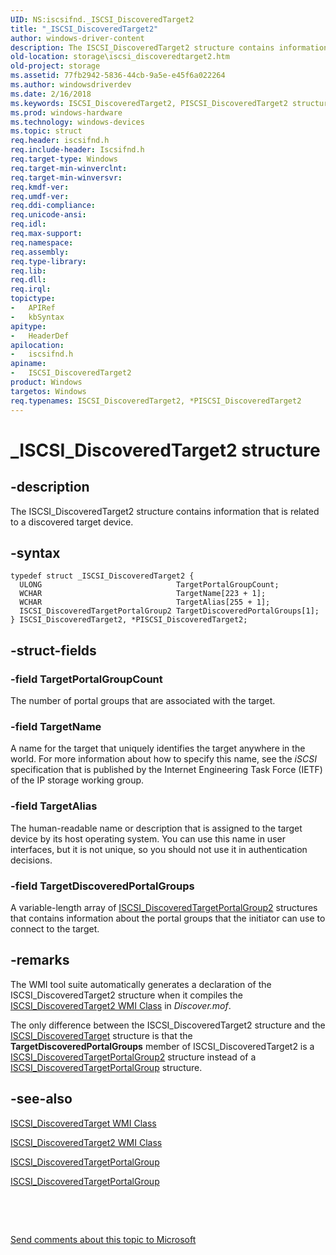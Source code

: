 ```yaml
---
UID: NS:iscsifnd._ISCSI_DiscoveredTarget2
title: "_ISCSI_DiscoveredTarget2"
author: windows-driver-content
description: The ISCSI_DiscoveredTarget2 structure contains information that is related to a discovered target device.
old-location: storage\iscsi_discoveredtarget2.htm
old-project: storage
ms.assetid: 77fb2942-5836-44cb-9a5e-e45f6a022264
ms.author: windowsdriverdev
ms.date: 2/16/2018
ms.keywords: ISCSI_DiscoveredTarget2, PISCSI_DiscoveredTarget2 structure pointer [Storage Devices], ISCSI_DiscoveredTarget2 structure [Storage Devices], iscsifnd/ISCSI_DiscoveredTarget2, _ISCSI_DiscoveredTarget2, structs-iSCSI_5a9fcec3-8447-441c-a2d9-1416c1bbe07e.xml, *PISCSI_DiscoveredTarget2, iscsifnd/PISCSI_DiscoveredTarget2, storage.iscsi_discoveredtarget2, PISCSI_DiscoveredTarget2
ms.prod: windows-hardware
ms.technology: windows-devices
ms.topic: struct
req.header: iscsifnd.h
req.include-header: Iscsifnd.h
req.target-type: Windows
req.target-min-winverclnt: 
req.target-min-winversvr: 
req.kmdf-ver: 
req.umdf-ver: 
req.ddi-compliance: 
req.unicode-ansi: 
req.idl: 
req.max-support: 
req.namespace: 
req.assembly: 
req.type-library: 
req.lib: 
req.dll: 
req.irql: 
topictype:
-	APIRef
-	kbSyntax
apitype:
-	HeaderDef
apilocation:
-	iscsifnd.h
apiname:
-	ISCSI_DiscoveredTarget2
product: Windows
targetos: Windows
req.typenames: ISCSI_DiscoveredTarget2, *PISCSI_DiscoveredTarget2
---
```


# _ISCSI_DiscoveredTarget2 structure


## -description


The ISCSI_DiscoveredTarget2 structure contains information that is related to a discovered target device. 


## -syntax


````
typedef struct _ISCSI_DiscoveredTarget2 {
  ULONG                              TargetPortalGroupCount;
  WCHAR                              TargetName[223 + 1];
  WCHAR                              TargetAlias[255 + 1];
  ISCSI_DiscoveredTargetPortalGroup2 TargetDiscoveredPortalGroups[1];
} ISCSI_DiscoveredTarget2, *PISCSI_DiscoveredTarget2;
````


## -struct-fields




### -field TargetPortalGroupCount

The number of portal groups that are associated with the target.


### -field TargetName

A name for the target that uniquely identifies the target anywhere in the world. For more information about how to specify this name, see the <i>iSCSI </i>specification that is published by the Internet Engineering Task Force (IETF) of the IP storage working group. 


### -field TargetAlias

The human-readable name or description that is assigned to the target device by its host operating system. You can use this name in user interfaces, but it is not unique, so you should not use it in authentication decisions. 


### -field TargetDiscoveredPortalGroups

A variable-length array of <a href="..\iscsifnd\ns-iscsifnd-_iscsi_discoveredtargetportalgroup2.md">ISCSI_DiscoveredTargetPortalGroup2</a> structures that contains information about the portal groups that the initiator can use to connect to the target.


## -remarks



The WMI tool suite automatically generates a declaration of the ISCSI_DiscoveredTarget2 structure when it compiles the <a href="https://msdn.microsoft.com/library/windows/hardware/ff561505">ISCSI_DiscoveredTarget2 WMI Class</a> in <i>Discover.mof</i>.

The only difference between the ISCSI_DiscoveredTarget2 structure and the <a href="..\iscsifnd\ns-iscsifnd-_iscsi_discoveredtarget.md">ISCSI_DiscoveredTarget</a> structure is that the <b>TargetDiscoveredPortalGroups</b> member of ISCSI_DiscoveredTarget2 is a <a href="..\iscsifnd\ns-iscsifnd-_iscsi_discoveredtargetportalgroup2.md">ISCSI_DiscoveredTargetPortalGroup2</a> structure instead of a <a href="..\iscsifnd\ns-iscsifnd-_iscsi_discoveredtargetportalgroup.md">ISCSI_DiscoveredTargetPortalGroup</a> structure.  




## -see-also

<a href="https://msdn.microsoft.com/library/windows/hardware/ff561527">ISCSI_DiscoveredTarget WMI Class</a>



<a href="https://msdn.microsoft.com/library/windows/hardware/ff561505">ISCSI_DiscoveredTarget2 WMI Class</a>



<a href="..\iscsifnd\ns-iscsifnd-_iscsi_discoveredtargetportalgroup.md">ISCSI_DiscoveredTargetPortalGroup</a>



<a href="..\iscsifnd\ns-iscsifnd-_iscsi_discoveredtargetportalgroup.md">ISCSI_DiscoveredTargetPortalGroup</a>



 

 

<a href="mailto:wsddocfb@microsoft.com?subject=Documentation%20feedback [storage\storage]:%20ISCSI_DiscoveredTarget2 structure%20 RELEASE:%20(2/16/2018)&amp;body=%0A%0APRIVACY STATEMENT%0A%0AWe use your feedback to improve the documentation. We don't use your email address for any other purpose, and we'll remove your email address from our system after the issue that you're reporting is fixed. While we're working to fix this issue, we might send you an email message to ask for more info. Later, we might also send you an email message to let you know that we've addressed your feedback.%0A%0AFor more info about Microsoft's privacy policy, see http://privacy.microsoft.com/en-us/default.aspx." title="Send comments about this topic to Microsoft">Send comments about this topic to Microsoft</a>

